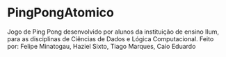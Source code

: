 # PingPongAtomico
Jogo de Ping Pong desenvolvido por alunos da instituição de ensino Ilum, para as disciplinas de Ciências de Dados e Lógica Computacional. Feito por: Felipe Minatogau, Haziel Sixto, Tiago Marques, Caio Eduardo
